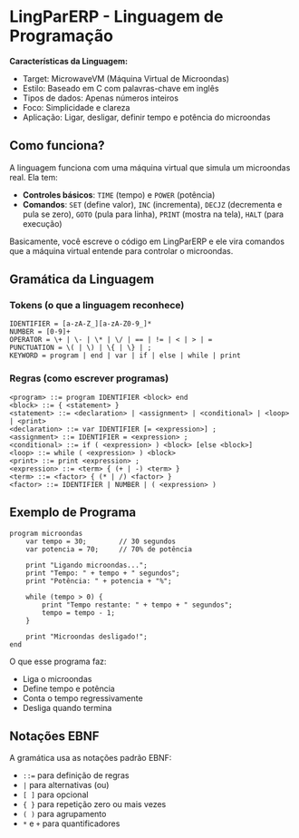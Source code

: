 # LingParERP - Linguagem de Programação

**Características da Linguagem:**
- Target: MicrowaveVM (Máquina Virtual de Microondas)
- Estilo: Baseado em C com palavras-chave em inglês
- Tipos de dados: Apenas números inteiros
- Foco: Simplicidade e clareza
- Aplicação: Ligar, desligar, definir tempo e potência do microondas

## Como funciona?

A linguagem funciona com uma máquina virtual que simula um microondas real. Ela tem:

- **Controles básicos**: `TIME` (tempo) e `POWER` (potência)
- **Comandos**: `SET` (define valor), `INC` (incrementa), `DECJZ` (decrementa e pula se zero), `GOTO` (pula para linha), `PRINT` (mostra na tela), `HALT` (para execução)

Basicamente, você escreve o código em LingParERP e ele vira comandos que a máquina virtual entende para controlar o microondas.

## Gramática da Linguagem

### Tokens (o que a linguagem reconhece)

```
IDENTIFIER = [a-zA-Z_][a-zA-Z0-9_]*
NUMBER = [0-9]+
OPERATOR = \+ | \- | \* | \/ | == | != | < | > | =
PUNCTUATION = \( | \) | \{ | \} | ;
KEYWORD = program | end | var | if | else | while | print
```

### Regras (como escrever programas)

```
<program> ::= program IDENTIFIER <block> end
<block> ::= { <statement> }
<statement> ::= <declaration> | <assignment> | <conditional> | <loop> | <print>
<declaration> ::= var IDENTIFIER [= <expression>] ;
<assignment> ::= IDENTIFIER = <expression> ;
<conditional> ::= if ( <expression> ) <block> [else <block>]
<loop> ::= while ( <expression> ) <block>
<print> ::= print <expression> ;
<expression> ::= <term> { (+ | -) <term> }
<term> ::= <factor> { (* | /) <factor> }
<factor> ::= IDENTIFIER | NUMBER | ( <expression> )
```

## Exemplo de Programa

```lingpar
program microondas
    var tempo = 30;        // 30 segundos
    var potencia = 70;     // 70% de potência
    
    print "Ligando microondas...";
    print "Tempo: " + tempo + " segundos";
    print "Potência: " + potencia + "%";
    
    while (tempo > 0) {
        print "Tempo restante: " + tempo + " segundos";
        tempo = tempo - 1;
    }
    
    print "Microondas desligado!";
end
```

O que esse programa faz:
- Liga o microondas
- Define tempo e potência
- Conta o tempo regressivamente
- Desliga quando termina

## Notações EBNF

A gramática usa as notações padrão EBNF:
- `::=` para definição de regras
- `|` para alternativas (ou)
- `[ ]` para opcional
- `{ }` para repetição zero ou mais vezes
- `( )` para agrupamento
- `*` e `+` para quantificadores
